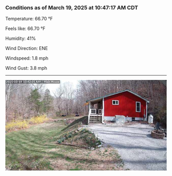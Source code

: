 ### Conditions as of March 19, 2025 at 10:47:17 AM CDT 

Temperature: 66.70 &deg;F

Feels like: 66.70 &deg;F

Humidity: 41%

Wind Direction: ENE

Windspeed: 1.8 mph

Wind Gust: 3.8 mph

---

<img src="./images/latest.jpeg"/>

